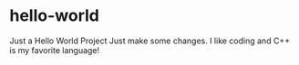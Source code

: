 # hello-world
Just a Hello World Project
Just make some changes. I like coding and C++ is my favorite language!
